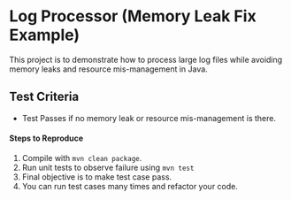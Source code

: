 # Log Processor (Memory Leak Fix Example)

This project is to demonstrate how to process large log files while avoiding memory leaks and resource mis-management in Java.

## Test Criteria

- Test Passes if no memory leak or resource mis-management is there.

#### Steps to Reproduce
 
1. Compile with `mvn clean package`.
2. Run unit tests to observe failure using `mvn test`
3. Final objective is to make test case pass.
4. You can run test cases many times and refactor your code.